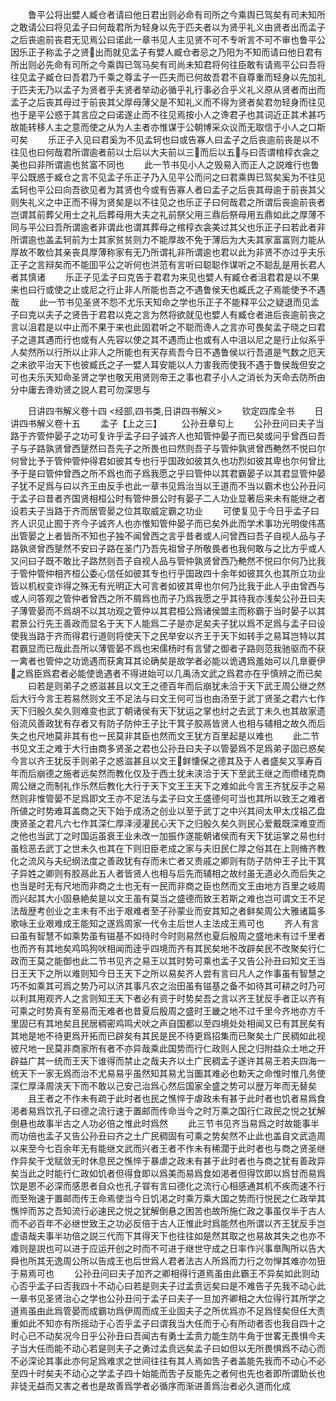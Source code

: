 <!-- { "loadSidebar": true } -->
　　鲁平公将出嬖人臧仓者请曰他日君出则必命有司所之今乘舆已驾矣有司未知所之敢请公曰将见孟子曰何哉君所为轻身以先于匹夫者以为贤乎礼义由贤者出而孟子之后丧逾前丧君无见焉公曰诺此一章书见人主见贤不可不专听言不可不审也鲁平公因乐正子称孟子之贤出而就见孟子有嬖人臧仓者忌之乃阳为不知而请曰他日君有所出则必先命有司所之今乘舆已驾马矣有司尚未知君将何往臣敢有请焉平公曰吾将往见孟子臧仓曰吾君乃千乘之尊孟子一匹夫而已何故吾君不自尊重而轻身以先加礼于匹夫无乃以孟子为贤者乎夫贤者举动必循乎礼行事必合乎义礼义原从贤者而出而孟子之后丧其母过于前丧其父厚母薄父是不知礼义而不得为贤者矣君勿轻身而往见也于是平公惑于其言应之曰诺遂止而不往见焉按小人之谗君子也其词近正其术甚巧故能转移人主之意而使之从为人主者亦惟谋于公朝博采众议而无取信于小人之口斯可矣
　　乐正子入见曰君奚为不见孟轲也曰或告寡人曰孟子之后丧逾前丧是以不往见也曰何哉君所谓逾者前以士后以大夫前以三而后以五与曰否谓棺椁衣衾之美也曰非所谓逾也贫富不同也
　　此一节书见小人之毁易入而正人之説难行也鲁平公既惑于臧仓之言不见孟子乐正子乃入见平公而问之曰君乘舆已驾矣奚为不往见孟轲也平公曰向吾欲见者为其贤也今或有告寡人者曰孟子之后丧其母逾于前丧其父则失礼义之中正而不得为贤矣是以不往见之也乐正子曰何哉君之所谓后丧逾前丧者岂谓其前葬父用士之礼后葬母用大夫之礼前祭父用三鼎后祭母用五鼎如此之厚薄不同与平公曰吾所谓逾者非谓此也谓其葬母之棺椁衣衾美过其父也乐正子曰若此者非所谓逾也盖孟轲前为士其家贫贫则力不能厚故不免于薄后为大夫其家富富则力能从厚故不敢俭其亲丧具厚薄称家有无乃所谓礼非所谓逾也君以此为非贤不亦过乎夫乐正子之言辩矣而不能囬平公之听何也洪范有言听曰聪聪作谋听之不聪乱是用长君人者其慎诸
　　乐正子见孟子曰克告于君君为来见也嬖人有臧仓者沮君君是以不果来也曰行或使之止或尼之行止非人所能也吾之不遇鲁侯天也臧氏之子焉能使予不遇哉
　　此一节书见圣贤不怨不尤乐天知命之学也乐正子不能释平公之疑退而见孟子曰克以夫子之贤告于君君以克之言为然将欲就见也嬖人有臧仓者进后丧逾前丧之言以沮君是以中止而不果于来也此固君听之不聪而谗人之言亦可畏矣孟子晓之曰君子之道其遇而行也或有人先容以使之其不遇而止也或有人中沮以尼之是行止似系乎人矣然所以行所以止非人之所能也有天存焉吾今日不遇鲁侯以行吾道是气数之厄天之未欲平治天下也彼臧氏之子一嬖人耳安能以人力害我而使我不遇于鲁侯哉但安之可也夫乐天知命圣贤之学也敬天用贤则帝王之事也君子小人之消长为天命去防所由分中庸去谗劝贤之説人君可勿深思与

　　日讲四书解义卷十四
<经部,四书类,日讲四书解义>
　　钦定四库全书
　　日讲四书解义卷十五
　　孟子【上之三】
　　公孙丑章句上
　　公孙丑问曰夫子当路于齐管仲晏子之功可复许乎孟子曰子诚齐人也知管仲晏子而已矣或问乎曾西曰吾子与子路孰贤曾西蹵然曰吾先子之所畏也曰然则吾子与管仲孰贤曾西艴然不悦曰尔何曾比予于管仲管仲得君如彼其专也行乎国政如彼其久也功烈如彼其卑也尔何曾比予于是曰管仲曾西之所不爲也而子爲我愿之乎曰管仲以其君霸晏子以其君显管仲晏子犹不足爲与曰以齐王由反手也此一章书见爲治当以王道而不当以霸术也公孙丑问于孟子曰昔者齐国贤相桓公时有管仲景公时有晏子二人功业显著后来未有能继之者设若夫子当路于齐而居管晏之位其取威定霸之功业
　　可使复见于今日乎孟子曰齐人识见止囿于齐今子诚齐人也亦惟知管仲晏子而已矣外此而学术事功光明俊伟髙出管晏之上者皆所不知也子独不闻曾西之言乎昔者或人问曾西曰吾子自视人品与子路孰贤曾西蹵然不安曰子路在圣门乃吾先祖曾子所敬畏者也我何敢与之比方乎或人又问曰子既不敢比子路然则吾子自视人品与管仲孰贤曾西乃艴然不悦曰尔何乃比我于管仲管仲相齐桓公委心信任如彼其专也行乎国政四十余年如彼其久也其所立功业皆以机权变诈得之殊无有光明正大可言者如彼其卑也尔何乃比我于此人乎由曾西与或人问答观之管仲者曾西之所不屑爲也而子乃爲我愿之乎其待我亦浅矣公孙丑曰夫子薄管晏而不爲胡不以其功观之管仲以其君桓公爲诸侯盟主而称霸于当时晏子以其君景公行先王善政而显名于天下人能爲二子是亦足矣夫子犹以爲不足爲与孟子曰设使我当路于齐而得君行道则将使天下之民举安以齐王于天下如转手之易耳岂特以其君霸显而已哉此吾所以薄管晏不爲也宋儒杨时有言譬之御者子路则范我驰驱而不获一禽者也管仲之功诡遇而获禽耳其论确矣是故学者必能以诡遇爲羞始可以几臯夔伊之爲臣爲君者必能使诡遇者不得进始可以几禹汤文武之爲君亦在乎慎辨之而已矣
　　曰若是则弟子之惑滋甚且以文王之德百年而后崩犹未洽于天下武王周公继之然后大行今言王若易然则文王不足法与曰文王何可当也由汤至于武丁贤圣之君六七作天下归殷久矣久则难变也武丁朝诸侯有天下犹运之掌也纣之去武丁未久也其故家遗俗流风善政犹有存者又有防子防仲王子比干箕子胶鬲皆贤人也相与辅相之故久而后失之也尺地莫非其有也一民莫非其臣也然而文王犹方百里起是以难也
　　此二节书见文王之难于大行由商多贤圣之君也公孙丑曰夫子以管晏爲不足爲弟子固已惑矣今言以齐王犹反手则弟子之惑滋甚且以文王鲜懐保之德其及于人者盛矣又享寿百年而后崩德之施者远矣然而教化仅及于西土犹未浃洽于天下至武王继之而缵绪克商周公继之而制礼作乐然后教化大行于天下文王王天下之难如此今言王齐犹反手之易然则非惟管晏不足爲即文王亦不足法与孟子曰文王盛德何可当也其所以致王之难者所値之时势难耳盖商之天下始于成汤之创业以至于武丁之中兴其间太甲太戊祖乙盘庚贤圣之君凡六七作其深仁厚泽浸灌民心天下之归殷久矣久则民心爱戴既深难变而之他也当武丁之时国运虽衰王业未改一加振作遂能朝诸侯而有天下犹运掌之易也纣虽稔恶去武丁之世未久也其在下则旧臣老成之家与夫旧民仁厚之俗其在上则脩齐教化之流风与夫纪纲法度之善政犹有存而未亡者又贵戚之卿则有防子防仲王子比干箕子异姓之卿则有胶鬲此五人者皆贤人也相与后先而辅相之故纣虽无道必久而后失之也当是时无有尺地而非商之土也无有一民而非商之臣也然而文王由地方百里之岐周而兴起其大小固悬絶矣是以文王虽有莫当之盛德而致王若斯之难也岂可谓文王不足法哉歴考创业之主未有不出于艰难者至子孙蒙业而安其知之者鲜矣周公大雅诸篇多歌咏王业艰难成王能知之遂爲周家一代令主后世人主法成王焉可也
　　齐人有言曰虽有智慧不如乘势虽有镃基不如待时今时则易然也夏后殷周之盛地未有过千里者也而齐有其地矣鸡鸣狗吠相闻而逹乎四境而齐有其民矣地不改辟矣民不改聚矣行仁政而王莫之能御也此二节书见齐之易王以其时势可乘也孟子又告公孙丑曰知文王当日王天下之所以难则知今日王天下之所以易矣齐人尝有言曰凡人之作事虽有智慧之巧不如乘其可爲之势乃可以济其事凡农之治田虽有镃基之备不如待其可耕之时乃可以利其用观齐人之言则知王天下者必有资于时势矣吾之言以齐王犹反手者正以齐有可乘之时势真有至易而无难者也昔夏后殷周之盛时王畿之地不过千里今齐地亦方千里固已有其地矣且民居稠密鸡鸣犬吠之声自国都以至四境处处相闻又已有其民矣有其地是地不待更爲开拓而已辟矣有其民是民不待更爲招集而已聚矣土广民稠如此视彼尺地一民莫非商家所有者不亦异哉乘此国势而行仁政则人民之归附益众土地之开辟益广其一统而王天下谁得而禁止之哉夫齐以土广民稠孟子遂许其易王若夫四海一统天下一家无爲而治不尤易易乎虽然知其易尤当圗其难必也勅天之命惟时惟几务使深仁厚泽周浃天下而不敢以己安己治爲心然后国家全盛之势可以歴万年而无替矣
　　且王者之不作未有疏于此时者也民之憔悴于虐政未有甚于此时者也饥者易爲食渇者易爲饮孔子曰德之流行速于置邮而传命当今之时万乘之国行仁政民之悦之犹解倒悬也故事半古之人功必倍之惟此时爲然
　　此三节书见齐当易爲之时故能事半而功倍也孟子又告公孙丑曰齐之土广民稠固有可乘之势矣然不止此也盖自文武造周以来至今七百余年无有能继文武而兴者王者不作未有稀濶于此时者也与商之贤圣继作异矣干戈赋敛无时休息民之憔悴于暴虐之政未有甚于此时者也与商之犹有善政异矣当此之时能行仁政如饥者但得食即以爲美而易爲食如渇者但得饮即以爲甘而易爲饮是恩不必深而感恩者自众也孔子甞有言曰德化之流行心相感通其机不疾而速不行而至殆速于置邮而传王命焉使当今日饥渇之时乘万乘大国之势而行悦民之仁政举其憔悴而苏之吾知流行必速民之悦之犹解倒悬之困苦也故所施仁政之事虽仅半于古人而不必百年不必继世致王之功必反倍于古人正惟此时爲能然也所谓以齐王犹反手岂虚语哉夫事半功倍之説三代而下其得天下也往往如是然其取之也易故其失之也亦不难则是説也可以进于应运开创之时而不可进于继世守成之日率作兴事臯陶所以告大舜也所其无逸周公所以告成王也后世爲人君者法古人所爲而力行之勿惮其难亦勿狃于易焉可也
　　公孙丑问曰夫子加齐之卿相得行道焉虽由此霸王不异矣如此则动心否乎孟子曰否我四十不动心曰若是则夫子过孟贲远矣曰是不难告子先我不动心此一章书见圣贤治心之学也公孙丑问于孟子曰夫子一旦加齐卿相之大位得行其所学之道焉虽由此爲管晏而成霸功爲伊周而成王业固夫子之所优爲亦不足爲怪矣但任大责重如此不知亦有所摇动于心否乎孟子曰谓我当大任而于心有所动者否也我自四十之时心已不动矣况今日乎公孙丑曰吾闻古有勇士孟贲力能生防牛角于世畧无畏惧今夫子当大任而能不动心若是则夫子之勇过孟贲远矣孟子曰如但以无所畏惧爲不动心而不必深论其事此亦何足爲难求之世间往往有其人焉如吿子者盖能先我而不动心不必至四十时矣夫不动心之学孟子四十始能而吿子反能先之者何也先也者即所谓助长也非徒无益而又害之者也是故善爲学者必循序而渐进善爲治者必久道而化成
